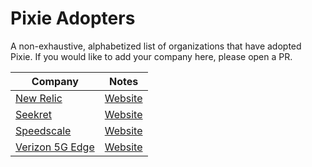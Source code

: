 # Pixie Adopters

A non-exhaustive, alphabetized list of organizations that have adopted Pixie. If you would like to add
your company here, please open a PR.

| Company                                           |  Notes                                                                                                               |
| ------------------------------------------------  | :-----------------------------------------------------------------------------------------------------------------:  |
| [New Relic](https://newrelic.com/)                | [Website](https://newrelic.com/platform/kubernetes-pixie)                                                            |
| [Seekret](https://seekret.io)                     | [Website](https://www.seekret.io/product)                                                                            |
| [Speedscale](https://speedscale.com/)             | [Website](https://speedscale.com/kubernetes/)
| [Verizon 5G Edge](https://www.verizon.com/5gedge/) | [Website](https://github.com/newrelic-experimental/vz-newrelic-5g-edge) |
